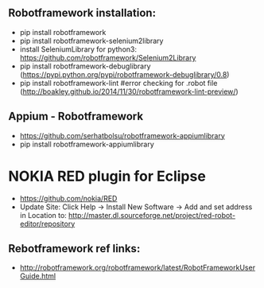 ## Robotframework installation:
* pip install robotframework
* pip install robotframework-selenium2library
* install SeleniumLibrary for python3: https://github.com/robotframework/Selenium2Library
* pip install robotframework-debuglibrary (https://pypi.python.org/pypi/robotframework-debuglibrary/0.8)
* pip install robotframework-lint   #error checking for .robot file (http://boakley.github.io/2014/11/30/robotframework-lint-preview/)

## Appium - Robotframework
* https://github.com/serhatbolsu/robotframework-appiumlibrary
* pip install robotframework-appiumlibrary

# NOKIA RED plugin for Eclipse
* https://github.com/nokia/RED
* Update Site: Click Help -> Install New Software -> Add and set address in Location to: 
  http://master.dl.sourceforge.net/project/red-robot-editor/repository



## Rebotframework ref links:
* http://robotframework.org/robotframework/latest/RobotFrameworkUserGuide.html
